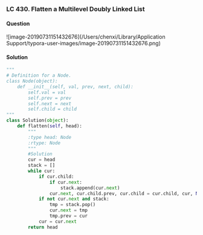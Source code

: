 ### LC 430. Flatten a Multilevel Doubly Linked List

#### Question

![image-20190731151432676](/Users/chenxi/Library/Application Support/typora-user-images/image-20190731151432676.png)



#### Solution

```python
"""
# Definition for a Node.
class Node(object):
    def __init__(self, val, prev, next, child):
        self.val = val
        self.prev = prev
        self.next = next
        self.child = child
"""
class Solution(object):
    def flatten(self, head):
        """
        :type head: Node
        :rtype: Node
        """
        #Solution
        cur = head
        stack = []
        while cur:
            if cur.child:
                if cur.next:
                    stack.append(cur.next)
                cur.next, cur.child.prev, cur.child = cur.child, cur, None
            if not cur.next and stack:
                tmp = stack.pop()
                cur.next = tmp
                tmp.prev = cur
            cur = cur.next
        return head
```

